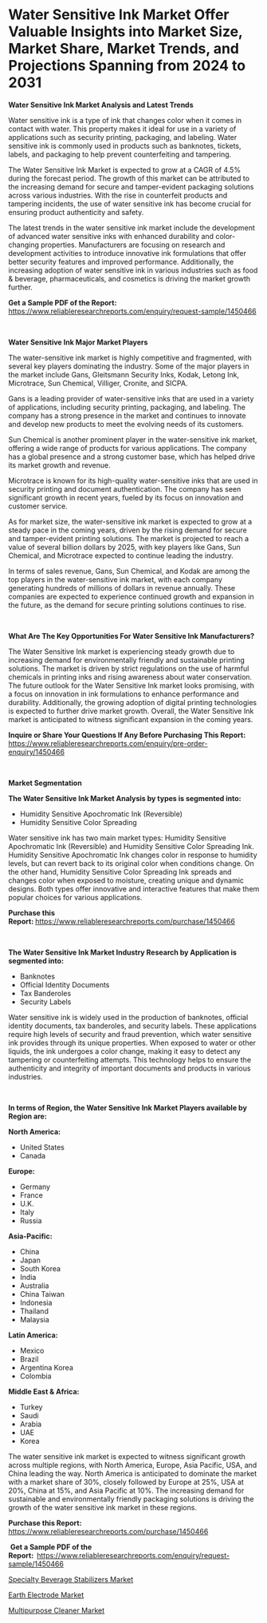 <p><h1>Water Sensitive Ink Market Offer Valuable Insights into Market Size, Market Share, Market Trends, and Projections Spanning from 2024 to 2031</h1></p><p><strong>Water Sensitive Ink Market Analysis and Latest Trends</strong></p>
<p><p>Water sensitive ink is a type of ink that changes color when it comes in contact with water. This property makes it ideal for use in a variety of applications such as security printing, packaging, and labeling. Water sensitive ink is commonly used in products such as banknotes, tickets, labels, and packaging to help prevent counterfeiting and tampering.</p><p>The Water Sensitive Ink Market is expected to grow at a CAGR of 4.5% during the forecast period. The growth of this market can be attributed to the increasing demand for secure and tamper-evident packaging solutions across various industries. With the rise in counterfeit products and tampering incidents, the use of water sensitive ink has become crucial for ensuring product authenticity and safety.</p><p>The latest trends in the water sensitive ink market include the development of advanced water sensitive inks with enhanced durability and color-changing properties. Manufacturers are focusing on research and development activities to introduce innovative ink formulations that offer better security features and improved performance. Additionally, the increasing adoption of water sensitive ink in various industries such as food & beverage, pharmaceuticals, and cosmetics is driving the market growth further.</p></p>
<p><strong>Get a Sample PDF of the Report:&nbsp;</strong> <a href="https://www.reliableresearchreports.com/enquiry/request-sample/1450466">https://www.reliableresearchreports.com/enquiry/request-sample/1450466</a></p>
<p>&nbsp;</p>
<p><strong>Water Sensitive Ink Major Market Players</strong></p>
<p><p>The water-sensitive ink market is highly competitive and fragmented, with several key players dominating the industry. Some of the major players in the market include Gans, Gleitsmann Security Inks, Kodak, Letong Ink, Microtrace, Sun Chemical, Villiger, Cronite, and SICPA.</p><p>Gans is a leading provider of water-sensitive inks that are used in a variety of applications, including security printing, packaging, and labeling. The company has a strong presence in the market and continues to innovate and develop new products to meet the evolving needs of its customers.</p><p>Sun Chemical is another prominent player in the water-sensitive ink market, offering a wide range of products for various applications. The company has a global presence and a strong customer base, which has helped drive its market growth and revenue.</p><p>Microtrace is known for its high-quality water-sensitive inks that are used in security printing and document authentication. The company has seen significant growth in recent years, fueled by its focus on innovation and customer service.</p><p>As for market size, the water-sensitive ink market is expected to grow at a steady pace in the coming years, driven by the rising demand for secure and tamper-evident printing solutions. The market is projected to reach a value of several billion dollars by 2025, with key players like Gans, Sun Chemical, and Microtrace expected to continue leading the industry.</p><p>In terms of sales revenue, Gans, Sun Chemical, and Kodak are among the top players in the water-sensitive ink market, with each company generating hundreds of millions of dollars in revenue annually. These companies are expected to experience continued growth and expansion in the future, as the demand for secure printing solutions continues to rise.</p></p>
<p>&nbsp;</p>
<p><strong>What Are The Key Opportunities For Water Sensitive Ink Manufacturers?</strong></p>
<p><p>The Water Sensitive Ink market is experiencing steady growth due to increasing demand for environmentally friendly and sustainable printing solutions. The market is driven by strict regulations on the use of harmful chemicals in printing inks and rising awareness about water conservation. The future outlook for the Water Sensitive Ink market looks promising, with a focus on innovation in ink formulations to enhance performance and durability. Additionally, the growing adoption of digital printing technologies is expected to further drive market growth. Overall, the Water Sensitive Ink market is anticipated to witness significant expansion in the coming years.</p></p>
<p><strong>Inquire or Share Your Questions If Any Before Purchasing This Report:</strong> <a href="https://www.reliableresearchreports.com/enquiry/pre-order-enquiry/1450466">https://www.reliableresearchreports.com/enquiry/pre-order-enquiry/1450466</a></p>
<p>&nbsp;</p>
<p><strong>Market Segmentation</strong></p>
<p><strong>The Water Sensitive Ink Market Analysis by types is segmented into:</strong></p>
<p><ul><li>Humidity Sensitive Apochromatic Ink (Reversible)</li><li>Humidity Sensitive Color Spreading</li></ul></p>
<p><p>Water sensitive ink has two main market types: Humidity Sensitive Apochromatic Ink (Reversible) and Humidity Sensitive Color Spreading Ink. Humidity Sensitive Apochromatic Ink changes color in response to humidity levels, but can revert back to its original color when conditions change. On the other hand, Humidity Sensitive Color Spreading Ink spreads and changes color when exposed to moisture, creating unique and dynamic designs. Both types offer innovative and interactive features that make them popular choices for various applications.</p></p>
<p><strong>Purchase this Report:&nbsp;</strong><a href="https://www.reliableresearchreports.com/purchase/1450466">https://www.reliableresearchreports.com/purchase/1450466</a></p>
<p>&nbsp;</p>
<p><strong>The Water Sensitive Ink Market Industry Research by Application is segmented into:</strong></p>
<p><ul><li>Banknotes</li><li>Official Identity Documents</li><li>Tax Banderoles</li><li>Security Labels</li></ul></p>
<p><p>Water sensitive ink is widely used in the production of banknotes, official identity documents, tax banderoles, and security labels. These applications require high levels of security and fraud prevention, which water sensitive ink provides through its unique properties. When exposed to water or other liquids, the ink undergoes a color change, making it easy to detect any tampering or counterfeiting attempts. This technology helps to ensure the authenticity and integrity of important documents and products in various industries.</p></p>
<p>&nbsp;</p>
<p><strong>In terms of Region, the Water Sensitive Ink Market Players available by Region are:</strong></p>
<p>
    <p> <strong> North America: </strong>
        <ul>
            <li>United States</li>
            <li>Canada</li>
        </ul>
        </p> 
    <p> <strong> Europe: </strong>
        <ul>
            <li>Germany</li>
            <li>France</li>
            <li>U.K.</li>
            <li>Italy</li>
            <li>Russia</li>
        </ul>
        </p> 
    <p> <strong> Asia-Pacific: </strong>
        <ul>
            <li>China</li>
            <li>Japan</li>
            <li>South Korea</li>
            <li>India</li>
            <li>Australia</li>
            <li>China Taiwan</li>
            <li>Indonesia</li>
            <li>Thailand</li>
            <li>Malaysia</li>
        </ul>
        </p> 
    <p> <strong> Latin America: </strong>
        <ul>
            <li>Mexico</li>
            <li>Brazil</li>
            <li>Argentina Korea</li>
            <li>Colombia</li>
        </ul>
        </p> 
    <p> <strong> Middle East & Africa: </strong>
        <ul>
            <li>Turkey</li>
            <li>Saudi</li>
            <li>Arabia</li>
            <li>UAE</li>
            <li>Korea</li>
        </ul>
    </p>
    </p>
<p><p>The water sensitive ink market is expected to witness significant growth across multiple regions, with North America, Europe, Asia Pacific, USA, and China leading the way. North America is anticipated to dominate the market with a market share of 30%, closely followed by Europe at 25%, USA at 20%, China at 15%, and Asia Pacific at 10%. The increasing demand for sustainable and environmentally friendly packaging solutions is driving the growth of the water sensitive ink market in these regions.</p></p>
<p><strong>Purchase this Report: </strong><a href="https://www.reliableresearchreports.com/purchase/1450466">https://www.reliableresearchreports.com/purchase/1450466</a></p>
<p>&nbsp;<strong>Get a Sample PDF of the Report:&nbsp;&nbsp;</strong><a href="https://www.reliableresearchreports.com/enquiry/request-sample/1450466">https://www.reliableresearchreports.com/enquiry/request-sample/1450466</a></p>
<p><strong></strong></p>
<p><p><a href="https://github.com/shotows/Market-Research-Report-List-1/blob/main/specialty-beverage-stabilizers-market.md">Specialty Beverage Stabilizers Market</a></p><p><a href="https://github.com/Sinjinluong3e0awx2m195k76/Market-Research-Report-List-1/blob/main/earth-electrode-market.md">Earth Electrode Market</a></p><p><a href="https://github.com/beatblasta/Market-Research-Report-List-2/blob/main/multipurpose-cleaner-market.md">Multipurpose Cleaner Market</a></p></p>